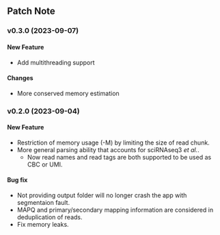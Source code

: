 ## Patch Note

### v0.3.0 (2023-09-07)

#### New Feature

- Add multithreading support

#### Changes

- More conserved memory estimation

### v0.2.0 (2023-09-04)

#### New Feature

- Restriction of memory usage (-M) by limiting the size of read chunk.
- More general parsing ability that accounts for sciRNAseq3 _et al._.
  - Now read names and read tags are both supported to be used as CBC or UMI.

#### Bug fix

- Not providing output folder will no longer crash the app with segmentaion fault.
- MAPQ and primary/secondary mapping information are considered in deduplication of reads.
- Fix memory leaks.
